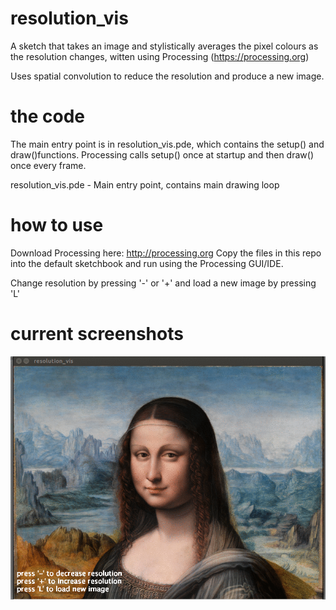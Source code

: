 # resolution_vis
A sketch that takes an image and stylistically averages the pixel colours as the resolution changes, 
witten using Processing (https://processing.org)

Uses spatial convolution to reduce the resolution and produce a new image.

# the code
The main entry point is in resolution_vis.pde, which contains the setup() and draw()functions. 
Processing calls setup() once at startup and then draw() once every frame.

resolution_vis.pde  - Main entry point, contains main drawing loop

# how to use
Download Processing here: http://processing.org
Copy the files in this repo into the default sketchbook and run using the Processing GUI/IDE.

Change resolution by pressing '-' or '+' and load a new image by pressing 'L'

# current screenshots
![](resolution_demo.gif)

